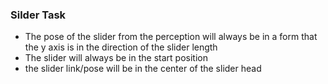 ### Silder Task 

- The pose of the slider from the perception will always be in a form that the y axis is in the direction of the slider length 
- The slider will always be in the start position
- the slider link/pose will be in the center of the slider head 